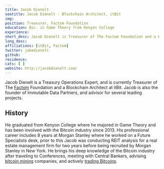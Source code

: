 ```yaml
---
title: Jacob Dienelt
seotitle: Jacob Dienelt - Blockchain Architect, itBit
img:
position: Treasurer, Factom Foundation
education: Bsc. in Game Theory from Kenyon College
experience:
short_desc: Jacob Dienelt is Treasurer of The Factom Foundation and a Blockchain Architect at itBit.
long_desc:
affiliations: [itBit, Factom]
twitter: jakedienelt
github:
residence:
cats: [ ]
website: http://jacobdienelt.com/
---
```

Jacob Dienelt is a Treasury Operations Expert, and is currently Treasurer of The [Factom](/factom/) Foundation and a Blockchain Architect at itBit. Jacob is also the founder of Immutable Data Partners, and advisor for several leading projects.

## History

He graduated from Kenyon College where he majored in Game Theory and has been involved with the Bitcoin industry since 2013. His professional career includes 8 years at Morgan Stanley where he worked on a Future Specialists desk, prior to this Jacob was conducting REIT analysis for a real estate management firm for two years before being recruited by Morgan Stanley in New York. He brings his deep knowledge of the Bitcoin industry after traveling to Conferences, meeting with Central Bankers, advising [bitcoin mining](https://www.bitcoinmining.com/) companies, and actively [trading Bitcoins](/bitcoin-trading/).
